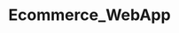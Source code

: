 # Ecommerce_WebApp
<!-- Start the Virtual env- ". vcommerce/Scripts/activate" (my virtual env name- vcommerce)-->
<!-- To Run Python Server- "python manage.py runserver" -->
<!-- Any changes to db, run following code -->
<!-- python manage.py makemigrations -->
<!-- python manage.py migrate -->